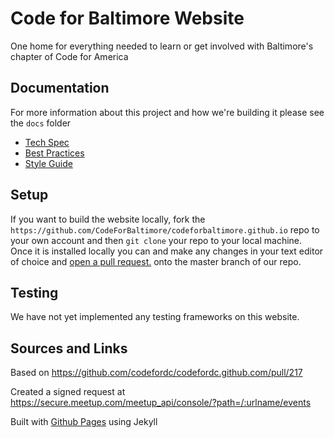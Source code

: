 


# Code for Baltimore Website
One home for everything needed to learn or get involved with Baltimore's chapter of Code for America

## Documentation
For more information about this project and how we're building it please see the `docs` folder 
* [Tech Spec](/docs/Tech_Spec.md) 
* [Best Practices](/docs/Best_Practices.md) 
* [Style Guide](/style_guide.html)

## Setup
If you want to build the website locally, fork the `https://github.com/CodeForBaltimore/codeforbaltimore.github.io` repo to your own account and then `git clone` your repo to your local machine. Once it is installed locally you can and make any changes in your text editor of choice and [open a pull request.](https://github.com/CodeForBaltimore/codeforbaltimore.github.io/pulls) onto the master branch of our repo.

## Testing
We have not yet implemented any testing frameworks on this website.

## Sources and Links
Based on https://github.com/codefordc/codefordc.github.com/pull/217

Created a signed request at https://secure.meetup.com/meetup_api/console/?path=/:urlname/events

Built with [Github Pages](https://pages.github.com/) using Jekyll
